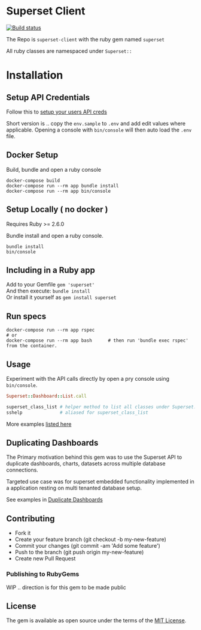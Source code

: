 # Superset Client

[![Build status](https://badge.buildkite.com/fc7ee4a03e119a5d859472865fc0bdc9a6e46d51b7f5b8cd62.svg)](https://buildkite.com/jobready/superset-client)

The Repo is `superset-client` with the ruby gem named `superset`

All ruby classes are namespaced under `Superset::`

# Installation

## Setup API Credentials

Follow this to [setup your users API creds](https://github.com/rdytech/superset-client/tree/develop/doc/setting_up_personal_api_credentials.md)

Short version is .. copy the `env.sample` to `.env` and add edit values where applicable.  Opening a console with `bin/console` will then auto load the `.env` file.

## Docker Setup

Build, bundle and open a ruby console

```
docker-compose build
docker-compose run --rm app bundle install
docker-compose run --rm app bin/console
```

## Setup Locally ( no docker ) 

Requires Ruby >= 2.6.0 

Bundle install and open a ruby console.

```
bundle install
bin/console
```

## Including in a Ruby app

Add to your Gemfile `gem 'superset'`  
And then execute: `bundle install`  
Or install it yourself as `gem install superset`

## Run specs

```
docker-compose run --rm app rspec
# or 
docker-compose run --rm app bash      # then run 'bundle exec rspec' from the container.
```


## Usage

Experiment with the API calls directly by open a pry console using  `bin/console`.

```ruby
Superset::Dashboard::List.call

superset_class_list # helper method to list all classes under Superset::
sshelp              # aliased for superset_class_list
```

More examples [listed here](https://github.com/rdytech/superset-client/tree/develop/doc/usage.md)


## Duplicating Dashboards

The Primary motivation behind this gem was to use the Superset API to duplicate dashboards, charts, datasets across multiple database connections.  

Targeted use case was for superset embedded functionality implemented in a application resting on multi tenanted database setup.

See examples in [Duplicate Dashboards](https://github.com/rdytech/superset-client/tree/develop/doc/duplicate_dashboards.md)


## Contributing

- Fork it
- Create your feature branch (git checkout -b my-new-feature)
- Commit your changes (git commit -am 'Add some feature')
- Push to the branch (git push origin my-new-feature)
- Create new Pull Request



### Publishing to RubyGems

WIP .. direction is for this gem to be made public

## License

The gem is available as open source under the terms of the [MIT License](https://opensource.org/licenses/MIT).
